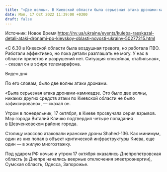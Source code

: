 ```yaml
---
title: "«Две волны». В Киевской области была серьезная атака дронами-камикадзе — ОВА"
date: Mon, 17 Oct 2022 11:39:00 +0300
draft: false
---
```

Источник: Новое Время https://nv.ua/ukraine/events/kuleba-rasskazal-detali-ataki-dronami-po-kievskoy-oblasti-novosti-ukrainy-50277215.html


«С 6.30 в Киевской области была воздушная тревога, но работала ПВО. Работали эффективно, но пока детали разглашать не могу. У нас в области прилетов и разрушений нет. Ситуация спокойная, стабильная», - сказал он в эфире телемарафона.

 Видео дня   

По его словам, было две волны атаки дронами.

«Была серьезная атака дронами-камикадзе. Это было две волны, никаких других средств атаки по Киевской области не было зафиксировано», — сказал он.

Утром в понедельник, 17 октября, в Киеве прозвучала серия взрывов. Мэр города Виталий Кличко подтвердил четыре попадания в Шевченковском районе города.

Столицу массово атаковали иранские дроны Shahed-136. Как минимум, один из них попал в объект критической инфраструктуры Киева, еще один — в жилую многоэтажку.

Под ударом РФ ночью и утром 17 октября оказались Днепропетровская область (в Днепре начались веерные отключения электроэнергии), Сумская область, Одесса, Запорожье.
